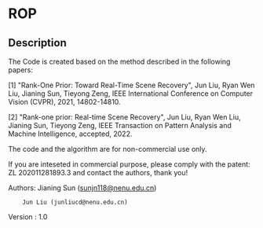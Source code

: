 # ROP
Description
-----
The Code is created based on the method described in the following papers: 

[1] "Rank-One Prior: Toward Real-Time Scene Recovery", Jun Liu, Ryan Wen Liu, Jianing Sun, Tieyong Zeng, IEEE International Conference on Computer Vision (CVPR), 2021, 14802-14810.

[2] "Rank-one prior: Real-time Scene Recovery", Jun Liu, Ryan Wen Liu, Jianing Sun, Tieyong Zeng, IEEE Transaction on Pattern Analysis and Machine Intelligence, accepted, 2022.

The code and the algorithm are for non-commercial use only. 

If you are inteseted in commercial purpose, please comply with the patent: ZL 202011281893.3 and contact the authors, thank you!


Authors: Jianing Sun (sunjn118@nenu.edu.cn)

        Jun Liu (junliucd@nenu.edu.cn)
        
Version : 1.0 

